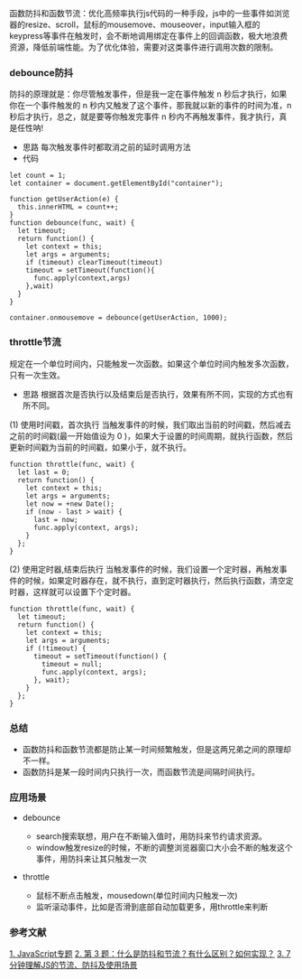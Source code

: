 函数防抖和函数节流：优化高频率执行js代码的一种手段，js中的一些事件如浏览器的resize、scroll，鼠标的mousemove、mouseover，input输入框的keypress等事件在触发时，会不断地调用绑定在事件上的回调函数，极大地浪费资源，降低前端性能。为了优化体验，需要对这类事件进行调用次数的限制。
### debounce防抖
防抖的原理就是：你尽管触发事件，但是我一定在事件触发 n 秒后才执行，如果你在一个事件触发的 n 秒内又触发了这个事件，那我就以新的事件的时间为准，n 秒后才执行，总之，就是要等你触发完事件 n 秒内不再触发事件，我才执行，真是任性呐!
- 思路 
每次触发事件时都取消之前的延时调用方法
- 代码
```
let count = 1;
let container = document.getElementById("container");

function getUserAction(e) {
  this.innerHTML = count++;
}
function debounce(func, wait) {
  let timeout;
  return function() {
    let context = this;
    let args = arguments;
    if (timeout) clearTimeout(timeout)
    timeout = setTimeout(function(){
      func.apply(context,args)
    },wait)
  }
}

container.onmousemove = debounce(getUserAction, 1000);
```
### throttle节流
规定在一个单位时间内，只能触发一次函数。如果这个单位时间内触发多次函数，只有一次生效。
- 思路
    根据首次是否执行以及结束后是否执行，效果有所不同，实现的方式也有所不同。

(1) 使用时间戳，首次执行
当触发事件的时候，我们取出当前的时间戳，然后减去之前的时间戳(最一开始值设为 0 )，如果大于设置的时间周期，就执行函数，然后更新时间戳为当前的时间戳，如果小于，就不执行。
```
function throttle(func, wait) {
  let last = 0;
  return function() {
    let context = this;
    let args = arguments;
    let now = +new Date();
    if (now - last > wait) {
      last = now;
      func.apply(context, args);
    }
  };
}
```
(2) 使用定时器,结束后执行
当触发事件的时候，我们设置一个定时器，再触发事件的时候，如果定时器存在，就不执行，直到定时器执行，然后执行函数，清空定时器，这样就可以设置下个定时器。
```
function throttle(func, wait) {
  let timeout;
  return function() {
    let context = this;
    let args = arguments;
    if (!timeout) {
      timeout = setTimeout(function() {
        timeout = null;
        func.apply(context, args);
      }, wait);
    }
  };
}
```
### 总结
- 函数防抖和函数节流都是防止某一时间频繁触发，但是这两兄弟之间的原理却不一样。
- 函数防抖是某一段时间内只执行一次，而函数节流是间隔时间执行。

### 应用场景

- debounce
    - search搜索联想，用户在不断输入值时，用防抖来节约请求资源。
  - window触发resize的时候，不断的调整浏览器窗口大小会不断的触发这个事件，用防抖来让其只触发一次

- throttle

  - 鼠标不断点击触发，mousedown(单位时间内只触发一次)
  - 监听滚动事件，比如是否滑到底部自动加载更多，用throttle来判断

### 参考文献
[1. JavaScript专题](https://github.com/mqyqingfeng/Blog#%E4%B8%93%E9%A2%98%E7%B3%BB%E5%88%97%E7%9B%AE%E5%BD%95)
[2. 第 3 题：什么是防抖和节流？有什么区别？如何实现？](https://github.com/Advanced-Frontend/Daily-Interview-Question/issues/5)
[3. 7分钟理解JS的节流、防抖及使用场景](https://juejin.im/post/5b8de829f265da43623c4261)